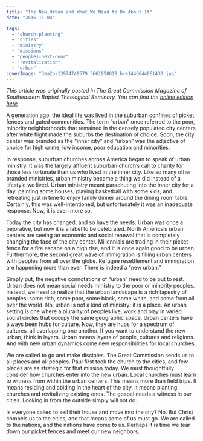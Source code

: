 ```yaml
---
title: "The New Urban and What We Need to Do About It"
date: "2015-11-04"

tags: 
  - "church-planting"
  - "cities"
  - "ministry"
  - "missions"
  - "peoples-next-door"
  - "revitalization"
  - "urban"
coverImage: "3ea2b-13974748579_5661958018_b-e1446644061430.jpg"
---
```


_This article was originally posted in The Great Commission Magazine of Southeastern Baptist Theological Seminary. You can find the [online edition here](http://issuu.com/southeasternseminary/docs/sebtsmag_spring2015web/28)._

A generation ago, the ideal life was lived in the suburban confines of picket fences and gated communities. The term “urban” once referred to the poor, minority neighborhoods that remained in the densely populated city centers after white flight made the suburbs the destination of choice. Soon, the city center was branded as the “inner city” and “urban” was the adjective of choice for high crime, low income, poor education and minorities.

In response, suburban churches across America began to speak of urban ministry. It was the largely affluent suburban church’s call to charity for those less fortunate than us who lived in the inner city. Like so many other branded ministries, urban ministry became a thing we did instead of a lifestyle we lived. Urban ministry meant parachuting into the inner city for a day, painting some houses, playing basketball with some kids, and retreating just in time to enjoy family dinner around the dining room table. Certainly, this was well-intentioned, but unfortunately it was an inadequate response. Now, it is even more so.

Today the city has changed, and so have the needs. Urban was once a pejorative, but now it is a label to be celebrated. North America’s urban centers are seeing an economic and social renewal that is completely changing the face of the city center. Millennials are trading in their picket fence for a fire escape on a high rise, and it is once again good to be urban. Furthermore, the second great wave of immigration is filling urban centers with peoples from all over the globe. Refugee resettlement and immigration are happening more than ever. There is indeed a “new urban.”

Simply put, the negative connotations of “urban” need to be put to rest. Urban does not mean social needs ministry to the poor or minority peoples. Instead, we need to realize that the urban landscape is a rich tapestry of peoples: some rich, some poor, some black, some white, and some from all over the world. No, urban is not a kind of ministry; it is a place. An urban setting is one where a plurality of peoples live, work and play in varied social circles that occupy the same geographic space. Urban centers have always been hubs for culture. Now, they are hubs for a spectrum of cultures, all overlapping one another. If you want to understand the new urban, think in layers. Urban means layers of people, cultures and religions. And with new urban dynamics come new responsibilities for local churches.

We are called to go and make disciples. The Great Commission sends us to all places and all peoples. Paul first took the church to the cities, and few places are as strategic for that mission today. We must thoughtfully consider how churches enter into the new urban. Local churches must learn to witness from within the urban centers. This means more than field trips. It means residing and abiding in the heart of the city. It means planting churches and revitalizing existing ones. The gospel needs a witness in our cities. Looking in from the outside simply will not do.

Is everyone called to sell their house and move into the city? No. But Christ compels us to the cities, and that means some of us must go. We are called to the nations, and the nations have come to us. Perhaps it is time we tear down our picket fences and meet our new neighbors.
